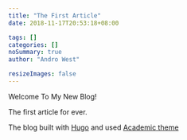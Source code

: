 ```yaml
---
title: "The First Article"
date: 2018-11-17T20:53:18+08:00

tags: []
categories: []
noSummary: true
author: "Andro West"

resizeImages: false
---
```

Welcome To My New Blog!

The first article for ever.

The blog built with [Hugo](https://gohugo.io/) and used [Academic theme](https://sourcethemes.com/academic/)

